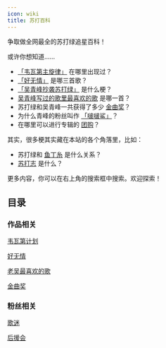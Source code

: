```yaml
---
icon: wiki
title: 苏打百科
---
```


争取做全网最全的苏打绿追星百科！

或许你想知道……

- [「韦瓦第主旋律」](/wiki/works/vivaldi#「韦瓦第主旋律」) 在哪里出现过？
- [「好无情」](/wiki/works/haowuqing) 是哪三首歌？
- [「吴青峰抄袭苏打绿」](/wiki/works/haowuqing#「吴青峰抄袭苏打绿」) 是什么梗？
- [吴青峰写过的歌里最喜欢的歌](/wiki/works/favorite#〈未了〉) 是哪一首？
- 苏打绿和吴青峰一共获得了多少 [金曲奖](/wiki/works/GMA#总结)？
- 为什么青峰的粉丝叫作 [「啵啵鲨」](/wiki/fans/fans#善心人士以及其他称呼)？
- 在哪里可以进行专辑的 [团购](/wiki/fans/club)？

其实，很多梗其实藏在本站的各个角落里，比如：

- 苏打绿和 [鱼丁糸](/start/sodagreen/oaeen) 是什么关系？
- [苏打志](/resources/sodazine/) 是什么？

更多内容，你可以在右上角的搜索框中搜索。欢迎探索！

## 目录

### <FontIcon icon="album" /> 作品相关

[<FontIcon icon="four" /> 韦瓦第计划](/wiki/works/vivaldi)

[<FontIcon icon="xinsui" /> 好无情](/wiki/works/haowuqing)

[<FontIcon icon="favorite" /> 老吴最喜欢的歌](/wiki/works/favorite)

[<FontIcon icon="award" /> 金曲奖](/wiki/works/GMA)

### <FontIcon icon="fans" /> 粉丝相关

[<FontIcon icon="fans" /> 歌迷](/wiki/fans/fans)

[<FontIcon icon="fans-club" /> 后援会](/wiki/fans/club)
